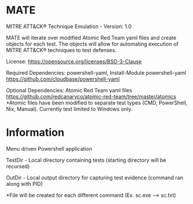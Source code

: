 # MATE
MITRE ATT&amp;CK&reg; Technique Emulation - Version: 1.0 

MATE will iterate over modified Atomic Red Team yaml files and create objects for each test. 
The objects will allow for automating execution of MITRE ATT&CK&reg; techniques to test defenses.

License: https://opensource.org/licenses/BSD-3-Clause

Required Dependencies: powershell-yaml, Install-Module powershell-yaml https://github.com/cloudbase/powershell-yaml

Optional Dependencies: Atomic Red Team yaml files https://github.com/redcanaryco/atomic-red-team/tree/master/atomics
*Atomic files have been modified to separate test types (CMD, PowerShell, Nix, Manual). Currently test limited to Windows only.

# Information
Menu driven Powershell application

TestDir - Local directory containing tests (starting directory will be recursed)

OutDir - Local output directory for capturing test evidence (command ran along with PID)

*File will be created for each different command (Ex. sc.exe --> sc.txt)

